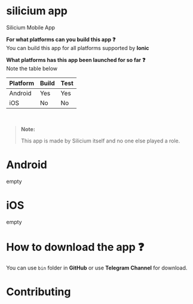 # silicium app
Silicium Mobile App

<b>For what platforms can you build this app :question:</b><br />
You can build this app for all platforms supported by **Ionic**

<b>What platforms has this app been launched for so far :question:</b><br />
Note the table below

| Platform        | Build           | Test            |
| --------------- | --------------- | --------------- |
| Android         | Yes             | Yes             |
| iOS             | No              | No              |

<br />

> **Note:**
> 
> This app is made by Silicium itself and no one else played a role.

# Android
empty 

# iOS
empty

# How to download the app :question:
You can use `bin` folder in **GitHub** or use **Telegram Channel** for download.

# Contributing
